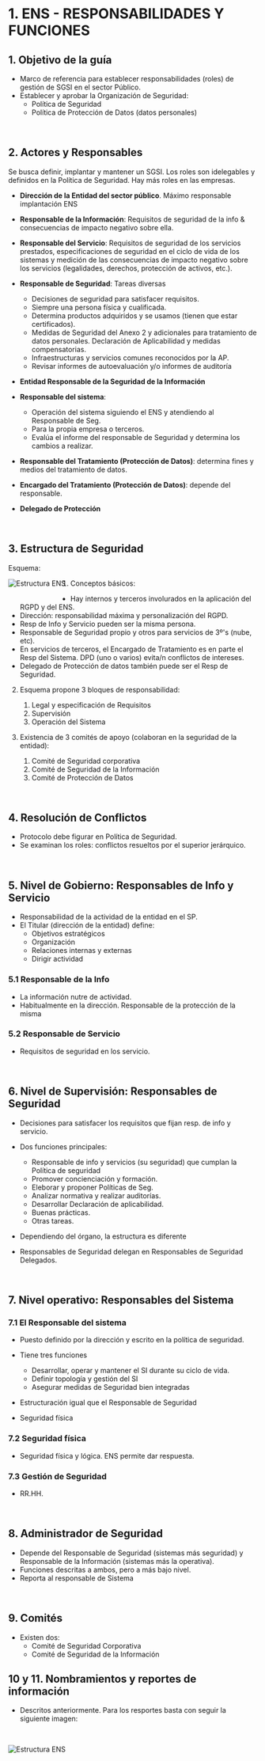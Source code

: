 # 1. ENS - RESPONSABILIDADES Y FUNCIONES

## 1. Objetivo de la guía
- Marco de referencia para establecer responsabilidades (roles) de gestión de SGSI en el sector Público.
- Establecer y aprobar la Organización de Seguridad:
   + Política de Seguridad
   + Política de Protección de Datos (datos personales) 

<br>

## 2. Actores y Responsables
Se busca definir, implantar y mantener un SGSI. Los roles son idelegables y definidos en la Política de Seguridad. Hay más roles en las empresas.
 
  - **Dirección de la Entidad del sector público**. Máximo responsable implantación ENS
  - **Responsable de la Información**: Requisitos de seguridad de la info & consecuencias de impacto negativo sobre ella.
  - **Responsable del Servicio**: Requisitos de seguridad de los servicios prestados, especificaciones de seguridad en el ciclo de vida de los sistemas y medición de las consecuencias de impacto negativo sobre los servicios (legalidades, derechos, protección de activos, etc.).
  - **Responsable de Seguridad**: Tareas diversas
    + Decisiones de seguridad para satisfacer requisitos.
    + Siempre una persona física y cualificada.
    + Determina productos adquiridos y se usamos (tienen que estar certificados).
    + Medidas de Seguridad del Anexo 2 y adicionales para tratamiento de datos personales. Declaración de Aplicabilidad y medidas compensatorias.
    + Infraestructuras y servicios comunes reconocidos por la AP.
    + Revisar informes de autoevaluación y/o informes de auditoría

  - **Entidad Responsable de la Seguridad de la Información**
  - **Responsable del sistema**: 
    + Operación del sistema siguiendo el ENS y atendiendo al Responsable de Seg. 
    + Para la propia empresa o terceros.
    + Evalúa el informe del responsable de Seguridad y determina los cambios a realizar.
  - **Responsable del Tratamiento (Protección de Datos)**: determina fines y medios del tratamiento de datos.
  - **Encargado del Tratamiento (Protección de Datos)**: depende del responsable.
  - **Delegado de Protección**

<br>

## 3. Estructura de Seguridad

Esquema:

<img src="./pictures/1. Estructura ENS.png"
     alt="Estructura ENS"
     style="float: left; margin-right: 10px;padding-bottom: 25px" >

1. Conceptos básicos:
- Hay internos y terceros involurados en la aplicación del RGPD y del ENS.
- Dirección: responsabilidad máxima y personalización del RGPD.
- Resp de Info y Servicio pueden ser la misma persona.
- Responsable de Seguridad propio y otros para servicios de 3º's (nube, etc).
- En servicios de terceros, el Encargado de Tratamiento es en parte el Resp del Sistema. DPD (uno o varios) evita/n conflictos de intereses.
- Delegado de Protección de datos también puede ser el Resp de Seguridad.

2. Esquema propone 3 bloques de responsabilidad:
   1. Legal y especificación de Requisitos
   2. Supervisión
   3. Operación del Sistema

3. Existencia de 3 comités de apoyo (colaboran en la seguridad de la entidad):
   1. Comité de Seguridad corporativa
   2. Comité de Seguridad de la Información
   3. Comité de Protección de Datos

<br>

## 4. Resolución de Conflictos
- Protocolo debe figurar en Política de Seguridad. 
- Se examinan los roles: conflictos resueltos por el superior jerárquico.

<br>

## 5. Nivel de Gobierno: Responsables de Info y Servicio

- Responsabilidad de la actividad de la entidad en el SP. 
- El Titular (dirección de la entidad) define:
  - Objetivos estratégicos
  - Organización
  - Relaciones internas y externas
  - Dirigir actividad


### 5.1 Responsable de la Info
- La información nutre de actividad.
- Habitualmente en la dirección. Responsable de la protección de la misma


### 5.2 Responsable de Servicio
- Requisitos de seguridad en los servicio.


<br>

## 6. Nivel de Supervisión: Responsables de Seguridad
- Decisiones para satisfacer los requisitos que fijan resp. de info y servicio.
- Dos funciones principales:
  - Responsable de info y servicios (su seguridad) que cumplan la Política de seguridad
  - Promover concienciación y formación.
  - Eleborar y proponer Políticas de Seg.
  - Analizar normativa y realizar auditorías.
  - Desarrollar Declaración de aplicabilidad.
  - Buenas prácticas.
  - Otras tareas.

- Dependiendo del órgano, la estructura es diferente
- Responsables de Seguridad delegan en Responsables de Seguridad Delegados.


<br>

## 7. Nivel operativo: Responsables del Sistema

### 7.1 El Responsable del sistema
- Puesto definido por la dirección y escrito en la política de seguridad.
- Tiene tres funciones
  - Desarrollar, operar y mantener el SI durante su ciclo de vida.
  - Definir topología y gestión del SI
  - Asegurar medidas de Seguridad bien integradas 

- Estructuración igual que el Responsable de Seguridad
- Seguridad física

### 7.2  Seguridad física

- Seguridad física y lógica. ENS permite dar respuesta.

### 7.3 Gestión de Seguridad
- RR.HH.


<br>

## 8. Administrador de Seguridad
- Depende del Responsable de Seguridad (sistemas más seguridad) y Responsable de la Información (sistemas más la operativa).
- Funciones descritas a ambos, pero a más bajo nivel.
- Reporta al responsable de Sistema


<br>

## 9. Comités

- Existen dos: 
  - Comité de Seguridad Corporativa
  - Comité de Seguridad de la Información

## 10 y 11. Nombramientos y reportes de información
- Descritos anteriormente. Para los resportes basta con seguir la siguiente imagen:

<br>

<img src="./pictures/2. Flujo.png"
     alt="Estructura ENS"
     style="float: left; margin-right: 5px;padding-bottom: 25px" >
     